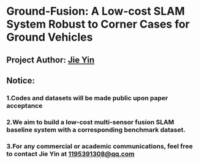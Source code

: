 # Ground-Fusion: A Low-cost SLAM System Robust to Corner Cases for Ground Vehicles

## Project Author: [Jie Yin](https://github.com/sjtuyinjie?tab=repositories) 

## Notice: 
### 1.Codes and datasets will be made public upon paper acceptance
### 2.We aim to build a low-cost multi-sensor fusion SLAM baseline system with a corresponding benchmark dataset.
### 3.For any commercial or academic communications, feel free to contact Jie Yin at 1195391308@qq.com 







